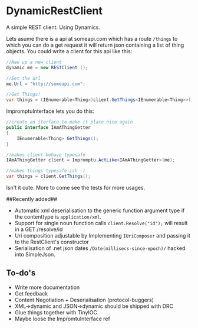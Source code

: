 # DynamicRestClient #

A simple REST client. Using Dynamics.

Lets asume there is a api at someapi.com which has a route `/things` to which you can do a get request it will return json containing a list of thing objects. You could write a client for this api like this:

```C#
//New up a new client
dynamic me = new RESTClient ();

//Set the url 
me.Url = "http://someapi.com";

//Get Things!
var things = (IEnumerable<Thing>)client.GetThings<IEnumerable<Thing>>();
```

ImpromptuInterface lets you do this:


```C#
//create an iterface to make it place nice again
public interface IAmAThingGetter
{
	IEnumerable<Thing> GetThings();
}

//makes client behave typesafe
IAmAThingGetter client = Impromptu.ActLike<IAmAThingGetter>(me);

//makes things typesafe-ish :)
var things = client.GetThings();

```

Isn't it cute. More to come see the tests for more usages. 

##Recently added##

* Automatic xml deserialisation to the generic function argument type if the contenttype is `application/xml`.
* Support for single noun function calls `client.Resolve("id");` will result in a GET /resolve/id
* Uri composition adjustable by Implementing `IUriComposer` and passing it to the RestClient's constructor
* Serialisation of .net json dates `/Date(millisecs-since-epoch)/` hacked into SimpleJson.

## To-do's ##

* Write more documentation
* Get feedback
* Content Negotiation + Deserialisation (protocol-buggers)
* XML->dynamic and JSON->dynamic should be shipped with DRC
* Glue things together with TinyIOC.
* Maybe loose the ImpromtuInterface ref
